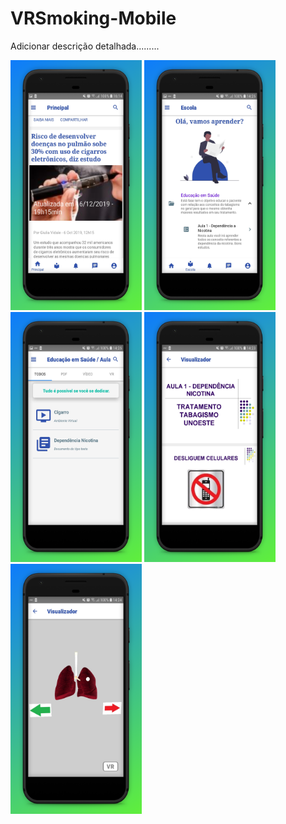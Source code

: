 # VRSmoking-Mobile
Adicionar descrição detalhada.........

<img src="images/Noticias (1).jpg" width="210" height="400">
<img src="images/fases.jpg" width="210" height="400">
<img src="images/conteudos.jpg" width="210" height="400">
<img src="images/arquivo texto.jpg" width="210" height="400">
<img src="images/ambiente.jpg" width="210" height="400">
